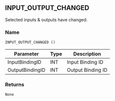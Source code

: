 ## INPUT\_OUTPUT\_CHANGED

Selected inputs & outputs have changed.


### Name

`INPUT_OUTPUT_CHANGED ()`


| Parameter       | Type | Description       |
| --------------- | ---- | ----------------- |
| InputBindingID  | INT  | Input Binding ID  |
| OutputBindingID | INT  | Output Binding ID |


### Returns

`None`